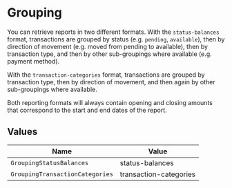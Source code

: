 # Grouping

You can retrieve reports in two different formats. With the `status-balances` format, transactions are grouped by
status (e.g. `pending`, `available`), then by direction of movement (e.g. moved from pending to available), then
by transaction type, and then by other sub-groupings where available (e.g. payment method).

With the `transaction-categories` format, transactions are grouped by transaction type, then by direction of
movement, and then again by other sub-groupings where available.

Both reporting formats will always contain opening and closing amounts that correspond to the start and end dates
of the report.


## Values

| Name                            | Value                           |
| ------------------------------- | ------------------------------- |
| `GroupingStatusBalances`        | status-balances                 |
| `GroupingTransactionCategories` | transaction-categories          |